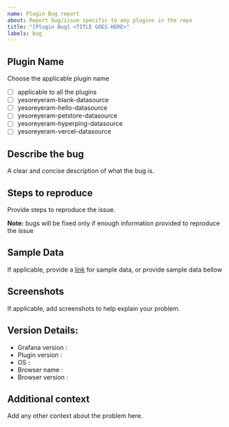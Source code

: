 ```yaml
---
name: Plugin Bug report
about: Report bug/issue specific to any plugins in the repo
title: "[Plugin Bug] <TITLE GOES HERE>"
labels: bug
---
```


## Plugin Name

Choose the applicable plugin name

- [ ] applicable to all the plugins
- [ ] yesoreyeram-blank-datasource
- [ ] yesoreyeram-hello-datasource
- [ ] yesoreyeram-petstore-datasource
- [ ] yesoreyeram-hyperping-datasource
- [ ] yesoreyeram-vercel-datasource

## Describe the bug

A clear and concise description of what the bug is.

## Steps to reproduce

Provide steps to reproduce the issue.

**Note:** bugs will be fixed only if enough information provided to reproduce the issue

## **Sample Data**

If applicable, provide a [link](https://gist.github.com) for sample data, or provide sample data bellow

## **Screenshots**

If applicable, add screenshots to help explain your problem.

## **Version Details:**

- Grafana version :
- Plugin version :
- OS :
- Browser name :
- Browser version :

## **Additional context**

Add any other context about the problem here.
